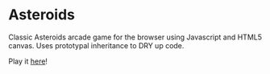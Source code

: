 Asteroids
====

Classic Asteroids arcade game for the browser using Javascript and HTML5 canvas. Uses prototypal inheritance to DRY up code.

Play it [here](http://goo.gl/m9y77q)!
